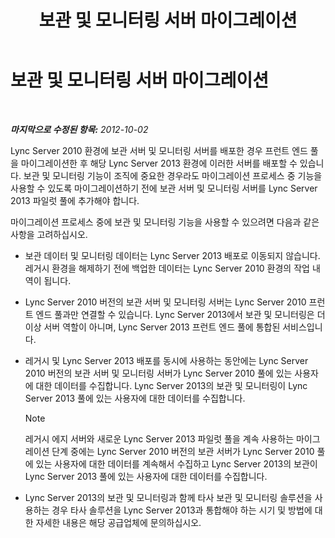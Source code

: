 ﻿---
title: 보관 및 모니터링 서버 마이그레이션
TOCTitle: 보관 및 모니터링 서버 마이그레이션
ms:assetid: 77831579-df45-4697-b8c5-207b74a07a40
ms:mtpsurl: https://technet.microsoft.com/ko-kr/library/JJ205015(v=OCS.15)
ms:contentKeyID: 49304087
ms.date: 08/10/2015
mtps_version: v=OCS.15
ms.translationtype: HT
---

# 보관 및 모니터링 서버 마이그레이션

 

_**마지막으로 수정된 항목:** 2012-10-02_

Lync Server 2010 환경에 보관 서버 및 모니터링 서버를 배포한 경우 프런트 엔드 풀을 마이그레이션한 후 해당 Lync Server 2013 환경에 이러한 서버를 배포할 수 있습니다. 보관 및 모니터링 기능이 조직에 중요한 경우라도 마이그레이션 프로세스 중 기능을 사용할 수 있도록 마이그레이션하기 전에 보관 서버 및 모니터링 서버를 Lync Server 2013 파일럿 풀에 추가해야 합니다.

마이그레이션 프로세스 중에 보관 및 모니터링 기능을 사용할 수 있으려면 다음과 같은 사항을 고려하십시오.

  - 보관 데이터 및 모니터링 데이터는 Lync Server 2013 배포로 이동되지 않습니다. 레거시 환경을 해제하기 전에 백업한 데이터는 Lync Server 2010 환경의 작업 내역이 됩니다.

  - Lync Server 2010 버전의 보관 서버 및 모니터링 서버는 Lync Server 2010 프런트 엔드 풀과만 연결할 수 있습니다. Lync Server 2013에서 보관 및 모니터링은 더 이상 서버 역할이 아니며, Lync Server 2013 프런트 엔드 풀에 통합된 서비스입니다.

  - 레거시 및 Lync Server 2013 배포를 동시에 사용하는 동안에는 Lync Server 2010 버전의 보관 서버 및 모니터링 서버가 Lync Server 2010 풀에 있는 사용자에 대한 데이터를 수집합니다. Lync Server 2013의 보관 및 모니터링이 Lync Server 2013 풀에 있는 사용자에 대한 데이터를 수집합니다.
    

    > [!NOTE]
    > 레거시 에지 서버와 새로운 Lync Server 2013 파일럿 풀을 계속 사용하는 마이그레이션 단계 중에는 Lync Server 2010 버전의 보관 서버가 Lync Server 2010 풀에 있는 사용자에 대한 데이터를 계속해서 수집하고 Lync Server 2013의 보관이 Lync Server 2013 풀에 있는 사용자에 대한 데이터를 수집합니다.



  - Lync Server 2013의 보관 및 모니터링과 함께 타사 보관 및 모니터링 솔루션을 사용하는 경우 타사 솔루션을 Lync Server 2013과 통합해야 하는 시기 및 방법에 대한 자세한 내용은 해당 공급업체에 문의하십시오.

